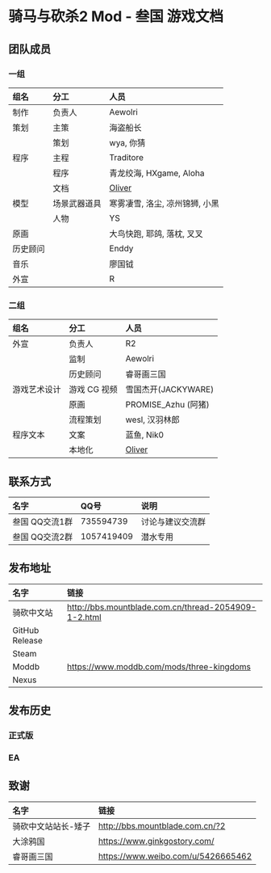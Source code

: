 # 骑马与砍杀2 Mod - 叁国 游戏文档

## 团队成员

### 一组

| 组名 | 分工 | 人员 |
| :--- | :--- | :--- |
| 制作 | 负责人 | Aewolri |
| 策划 | 主策 | 海盗船长 |
|  | 策划 | wya, 你猜 |
| 程序 | 主程 | Traditore |
|  | 程序 | 青龙绞海, HXgame, Aloha |
|  | 文档 | [Oliver](mailto:munoliver007@gmail.com) |
| 模型 | 场景武器道具 | 寒雾凄雪, 洛尘, 凉州锦狮, 小黑 |
|  | 人物 | YS |
| 原画 || 大鸟快跑, 耶鸽, 落枕, 叉叉 |
| 历史顾问 || Enddy |
| 音乐 || 廖国钺 |
| 外宣 || R |

### 二组

| 组名 | 分工 | 人员 |
| :--- | :--- | :--- |
| 外宣 | 负责人 | R2 |
|  | 监制 | Aewolri |
|  | 历史顾问 | 睿哥画三国 |
| 游戏艺术设计 | 游戏 CG 视频 |  雪国杰开(JACKYWARE) |
|  | 原画 | PROMISE_Azhu (阿猪) |
|  | 流程策划 | wesl, 汉羽林郎 |
| 程序文本 | 文案 | 蓝鱼, Nik0 |
| | 本地化 | [Oliver](mailto:munoliver007@gmail.com) |

## 联系方式

| 名字 | QQ号 | 说明  |
| :--- | :--- | :--- |
| 叁国 QQ交流1群 | 735594739 | 讨论与建议交流群 |
| 叁国 QQ交流2群 | 1057419409 | 潜水专用 |

## 发布地址

| 名字 | 链接 |
| :--- | :--- |
| 骑砍中文站 | http://bbs.mountblade.com.cn/thread-2054909-1-2.html |
| GitHub Release | |
| Steam | |
| Moddb | https://www.moddb.com/mods/three-kingdoms|
| Nexus| |

## 发布历史

### 正式版

### EA

## 致谢

| 名字 | 链接 |
| :--- | :--- |
| 骑砍中文站站长-矮子 | http://bbs.mountblade.com.cn/?2 |
| 大涂鸦国 | https://www.ginkgostory.com/ |
| 睿哥画三国 | https://www.weibo.com/u/5426665462 |
